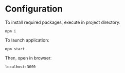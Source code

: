 # Configuration
To install required packages, execute in project directory:
```
npm i
```
To launch application:
```
npm start
```
Then, open in browser:
```
localhost:3000
```

